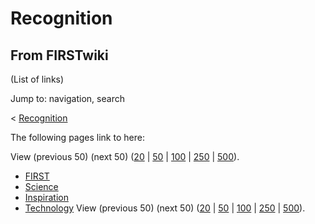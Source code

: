 # Recognition

## From FIRSTwiki

(List of links)

Jump to: navigation, search

< [Recognition](/index.php?title=Recognition&redirect=no "Recognition")

The following pages link to here:

View (previous 50) (next 50) ([20](/index.php?title=Special:Whatlinkshere/Recognition&limit=20&from=0 "Special:Whatlinkshere/Recognition") | [50](/index.php?title=Special:Whatlinkshere/Recognition&limit=50&from=0 "Special:Whatlinkshere/Recognition") | [100](/index.php?title=Special:Whatlinkshere/Recognition&limit=100&from=0 "Special:Whatlinkshere/Recognition") | [250](/index.php?title=Special:Whatlinkshere/Recognition&limit=250&from=0 "Special:Whatlinkshere/Recognition") | [500](/index.php?title=Special:Whatlinkshere/Recognition&limit=500&from=0 "Special:Whatlinkshere/Recognition")).

- [FIRST](first)
- [Science](Science "Science")
- [Inspiration](Inspiration "Inspiration")
- [Technology](Technology "Technology") View (previous 50) (next 50) ([20](/index.php?title=Special:Whatlinkshere/Recognition&limit=20&from=0 "Special:Whatlinkshere/Recognition") | [50](/index.php?title=Special:Whatlinkshere/Recognition&limit=50&from=0 "Special:Whatlinkshere/Recognition") | [100](/index.php?title=Special:Whatlinkshere/Recognition&limit=100&from=0 "Special:Whatlinkshere/Recognition") | [250](/index.php?title=Special:Whatlinkshere/Recognition&limit=250&from=0 "Special:Whatlinkshere/Recognition") | [500](/index.php?title=Special:Whatlinkshere/Recognition&limit=500&from=0 "Special:Whatlinkshere/Recognition")).
